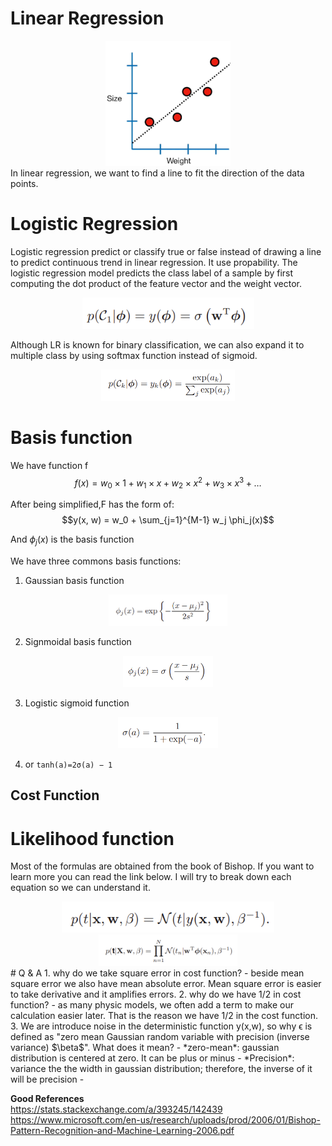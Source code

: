 # Linear Regression
<div style="text-align:center;">
  <img src="linearRegression1.png" height="200">
</div>
In linear regression, we want to find a line to fit the direction of the data points.

# Logistic Regression
Logistic regression predict or classify true or false instead of drawing a line to predict continuous trend in linear regression. It use propability. The logistic regression model predicts the class label of a sample by first computing the dot product of the feature vector and the weight vector. 

<div style="text-align:center;">
  <img src="image-5.png" height="50">
</div>

Although LR is known for binary classification, we can also expand it to multiple class by using softmax function instead of sigmoid.

<div style="text-align:center;">
  <img src="image-6.png" height="50">
</div>

# Basis function
We have function f
$$f(x) = w_0 \times 1 + w_1 \times x + w_2 \times x^2 + w_3 \times x^3 + \ldots$$

After being simplified,F has the form of:
$$y(x, w) = w_0 + \sum_{j=1}^{M-1} w_j \phi_j(x)$$

And $\phi_j(x)$ is the basis function

We have three commons basis functions:
1. Gaussian basis function
<div style="text-align:center;">
  <img src="image.png" height="50">
</div>

2. Signmoidal basis function
<div style="text-align:center;">
  <img src="image-1.png" height="50">
</div>

3. Logistic sigmoid function
<div style="text-align:center;">
  <img src="image-2.png" height="50">
</div>

4. or `tanh(a)=2σ(a) − 1`

## Cost Function

# Likelihood function
Most of the formulas are obtained from the book of Bishop. If you want to learn more you can read the link below. I will try to break down each equation so we can understand it.

<div style="text-align:center;">
  <img src="image-3.png" height="50">
</div>

<div style="text-align:center;">
  <img src="image-4.png" height="50">
</div>
# Q & A
1. why do we take square error in cost function?  
	- beside mean square error we also have mean absolute error. Mean square error is easier to take derivative and it amplifies errors.
2. why do we have 1/2 in cost function?
	- as many physic models, we often add a term to make our calculation easier later. That is the reason we have 1/2 in the cost function.
3. We are introduce noise in the deterministic function y(x,w), so why ϵ is defined as "zero mean Gaussian random variable with precision (inverse variance) $\beta$". What does it mean?
    -  *zero-mean*: gaussian distribution is centered at zero. It can be plus or minus
    -  *Precision*: variance the the width in gaussian distribution; therefore, the inverse of it will be precision
    -  
	
**Good References**  
https://stats.stackexchange.com/a/393245/142439  
https://www.microsoft.com/en-us/research/uploads/prod/2006/01/Bishop-Pattern-Recognition-and-Machine-Learning-2006.pdf

	
